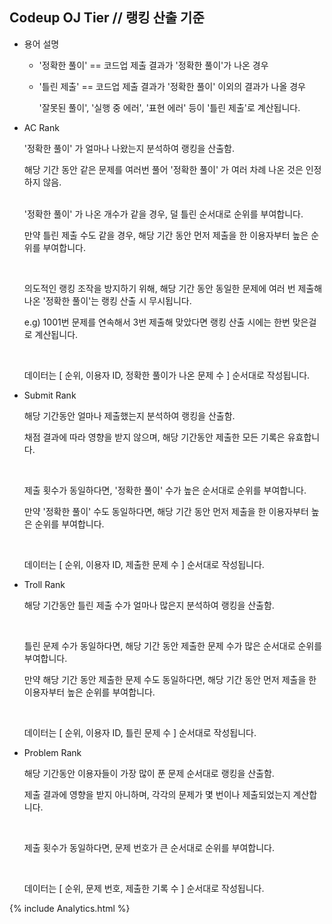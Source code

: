 ## Codeup OJ Tier // 랭킹 산출 기준



- 용어 설명

  + '정확한 풀이' == 코드업 제출 결과가 '정확한 풀이'가 나온 경우

  + '틀린 제출' == 코드업 제출 결과가 '정확한 풀이' 이외의 결과가 나올 경우

    '잘못된 풀이', '실행 중 에러', '표현 에러' 등이 '틀린 제출'로 계산됩니다.

    

- AC Rank

  '정확한 풀이' 가 얼마나 나왔는지 분석하여 랭킹을 산출함.

  해당 기간 동안 같은 문제를 여러번 풀어 '정확한 풀이' 가 여러 차례 나온 것은 인정하지 않음.

  <br>'정확한 풀이' 가 나온 개수가 같을 경우, 덜 틀린 순서대로 순위를 부여합니다.

  만약 틀린 제출 수도 같을 경우, 해당 기간 동안 먼저 제출을 한 이용자부터 높은 순위를 부여합니다.

  <br>

  의도적인 랭킹 조작을 방지하기 위해, 해당 기간 동안 동일한 문제에 여러 번 제출해 나온 '정확한 풀이'는 랭킹 산출 시 무시됩니다.

  e.g) 1001번 문제를 연속해서 3번 제출해 맞았다면 랭킹 산출 시에는 한번 맞은걸로 계산됩니다.

  <br>

  데이터는 [ 순위, 이용자 ID, 정확한 풀이가 나온 문제 수 ] 순서대로 작성됩니다.

- Submit Rank

  해당 기간동안 얼마나 제출했는지 분석하여 랭킹을 산출함. <br>

  채점 결과에 따라 영향을 받지 않으며, 해당 기간동안 제출한 모든 기록은 유효합니다.

  <br>

  제출 횟수가 동일하다면, '정확한 풀이' 수가 높은 순서대로 순위를 부여합니다.

  만약 '정확한 풀이' 수도 동일하다면, 해당 기간 동안 먼저 제출을 한 이용자부터 높은 순위를 부여합니다.

  <br>

  데이터는 [ 순위, 이용자 ID, 제출한 문제 수 ] 순서대로 작성됩니다.

- Troll Rank

  해당 기간동안 틀린 제출 수가 얼마나 많은지 분석하여 랭킹을 산출함.

  <br>

  틀린 문제 수가 동일하다면, 해당 기간 동안 제출한 문제 수가 많은 순서대로 순위를 부여합니다.

  만약 해당 기간 동안 제출한 문제 수도 동일하다면, 해당 기간 동안 먼저 제출을 한 이용자부터 높은 순위를 부여합니다.

  <br>

  데이터는 [ 순위, 이용자 ID, 틀린 문제 수 ] 순서대로 작성됩니다.

- Problem Rank

  해당 기간동안 이용자들이 가장 많이 푼 문제 순서대로 랭킹을 산출함.

  제출 결과에 영향을 받지 아니하며, 각각의 문제가 몇 번이나 제출되었는지 계산합니다.

  <br>

  제출 횟수가 동일하다면, 문제 번호가 큰 순서대로 순위를 부여합니다.

  <br>

  데이터는 [ 순위, 문제 번호, 제출한 기록 수 ] 순서대로 작성됩니다.
  
  
<head>{% include Analytics.html %}</head>
